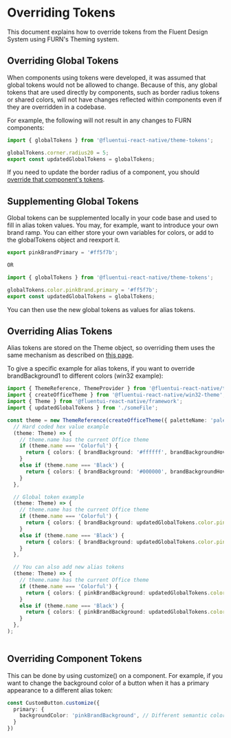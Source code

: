 # Overriding Tokens

This document explains how to override tokens from the Fluent Design System using FURN's Theming system.

## Overriding Global Tokens

When components using tokens were developed, it was assumed that global tokens would not be allowed to change. Because of this, any global tokens that are used directly by components, such as border radius tokens or shared colors, will not have changes reflected within components even if they are overridden in a codebase.

For example, the following will not result in any changes to FURN components:

```ts
import { globalTokens } from '@fluentui-react-native/theme-tokens';

globalTokens.corner.radius20 = 5;
export const updatedGlobalTokens = globalTokens;
```

If you need to update the border radius of a component, you should [override that component's tokens](#overriding-component-tokens).

## Supplementing Global Tokens

Global tokens can be supplemented locally in your code base and used to fill in alias token values. You may, for example, want to introduce your own brand ramp. You can either store your own variables for colors, or add to the globalTokens object and reexport it.

```ts
export pinkBrandPrimary = '#ff5f7b';

OR

import { globalTokens } from '@fluentui-react-native/theme-tokens';

globalTokens.color.pinkBrand.primary = '#ff5f7b';
export const updatedGlobalTokens = globalTokens;
```

You can then use the new global tokens as values for alias tokens.

## Overriding Alias Tokens

Alias tokens are stored on the Theme object, so overriding them uses the same mechanism as described on [this page](../CustomTheme.md).

To give a specific example for alias tokens, if you want to override brandBackground1 to different colors (win32 example):

```ts
import { ThemeReference, ThemeProvider } from '@fluentui-react-native/theme';
import { createOfficeTheme } from '@fluentui-react-native/win32-theme';
import { Theme } from '@fluentui-react-native/framework';
import { updatedGlobalTokens } from './someFile';

const theme = new ThemeReference(createOfficeTheme({ paletteName: 'palette' }),
  // Hard coded hex value example
  (theme: Theme) => {
    // theme.name has the current Office theme
    if (theme.name === 'Colorful') {
      return { colors: { brandBackground: '#ffffff', brandBackgroundHover: '#ffff00' }},
    }
    else if (theme.name === 'Black') {
      return { colors: { brandBackground: '#000000', brandBackgroundHover: '#00ffff' }},
    }
  },

  // Global token example
  (theme: Theme) => {
    // theme.name has the current Office theme
    if (theme.name === 'Colorful') {
      return { colors: { brandBackground: updatedGlobalTokens.color.pinkBrand.primary }},
    }
    else if (theme.name === 'Black') {
      return { colors: { brandBackground: updatedGlobalTokens.color.pinkBrand.shade10 }},
    }
  },

  // You can also add new alias tokens
  (theme: Theme) => {
    // theme.name has the current Office theme
    if (theme.name === 'Colorful') {
      return { colors: { pinkBrandBackground: updatedGlobalTokens.color.pinkBrand.primary }},
    }
    else if (theme.name === 'Black') {
      return { colors: { pinkBrandBackground: updatedGlobalTokens.color.pinkBrand.shade10 }},
    }
  },
);
```

```ts

```

## Overriding Component Tokens

This can be done by using customize() on a component.
For example, if you want to change the background color of a button when it has a primary appearance to a different alias token:

```ts
const CustomButton.customize({
  primary: {
    backgroundColor: 'pinkBrandBackground', // Different semantic color
  }
})
```
